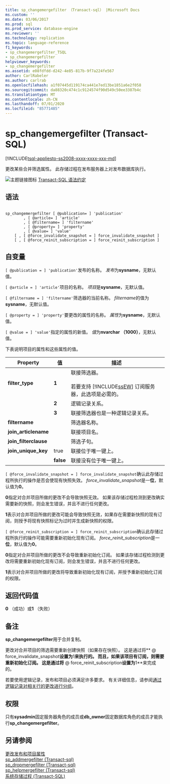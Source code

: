 ```yaml
---
title: sp_changemergefilter （Transact-sql） |Microsoft Docs
ms.custom: ''
ms.date: 03/06/2017
ms.prod: sql
ms.prod_service: database-engine
ms.reviewer: ''
ms.technology: replication
ms.topic: language-reference
f1_keywords:
- sp_changemergefilter_TSQL
- sp_changemergefilter
helpviewer_keywords:
- sp_changemergefilter
ms.assetid: e08fdfdd-d242-4e85-817b-9f7a224fe567
author: CarlRabeler
ms.author: carlrab
ms.openlocfilehash: a1f07445d119174ca441e7ed13be1851a6e2f058
ms.sourcegitcommit: da88320c474c1c9124574f90d549c50ee3387b4c
ms.translationtype: MT
ms.contentlocale: zh-CN
ms.lasthandoff: 07/01/2020
ms.locfileid: "85771485"
---
```

# <a name="sp_changemergefilter-transact-sql"></a>sp_changemergefilter (Transact-SQL)
[!INCLUDE[tsql-appliesto-ss2008-xxxx-xxxx-xxx-md](../../includes/applies-to-version/sqlserver.md)]

  更改某些合并筛选属性。 此存储过程在发布服务器上对发布数据库执行。  
  
 ![主题链接图标](../../database-engine/configure-windows/media/topic-link.gif "“主题链接”图标") [Transact-SQL 语法约定](../../t-sql/language-elements/transact-sql-syntax-conventions-transact-sql.md)  
  
## <a name="syntax"></a>语法  
  
```  
  
sp_changemergefilter [ @publication= ] 'publication'  
        , [ @article= ] 'article'  
        , [ @filtername= ] 'filtername'  
        , [ @property= ] 'property'  
        , [ @value= ] 'value'  
    [ , [ @force_invalidate_snapshot = ] force_invalidate_snapshot ]  
    [ , [ @force_reinit_subscription = ] force_reinit_subscription ]  
```  
  
## <a name="arguments"></a>自变量  
`[ @publication = ] 'publication'`发布的名称。 *发布*为**sysname**，无默认值。  
  
`[ @article = ] 'article'`项目的名称。 *项目*是**sysname**，无默认值。  
  
`[ @filtername = ] 'filtername'`筛选器的当前名称。 *filtername*的值为**sysname**，无默认值。  
  
`[ @property = ] 'property'`要更改的属性的名称。 *属性*为**sysname**，无默认值。  
  
`[ @value = ] 'value'`指定的属性的新值。 *值*为**nvarchar （1000）**，无默认值。  
  
 下表说明项目的属性和这些属性的值。  
  
|Property|值|描述|  
|--------------|-----------|-----------------|  
|**filter_type**|**1**|联接筛选器。<br /><br /> 若要支持 [!INCLUDE[ssEW](../../includes/ssew-md.md)] 订阅服务器，此选项是必需的。|  
||**2**|逻辑记录关系。|  
||**3**|联接筛选器也是一种逻辑记录关系。|  
|**filtername**||筛选器名称。|  
|**join_articlename**||联接项目名。|  
|**join_filterclause**||筛选子句。|  
|**join_unique_key**|true|联接位于唯一键上。|  
||**false**|联接没有位于唯一键上。|  
  
`[ @force_invalidate_snapshot = ] force_invalidate_snapshot`确认此存储过程所执行的操作是否会使现有快照失效。 *force_invalidate_snapshot*是一**位**，默认值为**0**。  
  
 **0**指定对合并项目所做的更改不会导致快照无效。 如果该存储过程检测到更改确实需要新的快照，则会发生错误，并且不进行任何更改。  
  
 **1**表示对合并项目所做的更改可能会导致快照无效，如果存在需要新快照的现有订阅，则授予将现有快照标记为过时并生成新快照的权限。  
  
`[ @force_reinit_subscription = ] force_reinit_subscription`确认此存储过程所执行的操作可能需要重新初始化现有订阅。 *force_reinit_subscription*是一**位**，默认值为**0**。  
  
 **0**指定对合并项目所做的更改不会导致重新初始化订阅。 如果该存储过程检测到更改将需要重新初始化现有订阅，则会发生错误，并且不进行任何更改。  
  
 **1**表示对合并项目所做的更改将导致重新初始化现有订阅，并授予重新初始化订阅的权限。  
  
## <a name="return-code-values"></a>返回代码值  
 **0** （成功）或**1** （失败）  
  
## <a name="remarks"></a>备注  
 **sp_changemergefilter**用于合并复制。  
  
 更改对合并项目的筛选需要重新创建快照（如果存在快照）。 这是通过将** \@ force_invalidate_snapshot**设置为**1**来执行的。 而且，如果该项目有订阅，则需要重新初始化订阅。 这是通过将** \@ force_reinit_subscription**设置为**1**来完成的。  
  
 若要使用逻辑记录，发布和项目必须满足许多要求。 有关详细信息，请参阅[通过逻辑记录对相关行的更改进行分组](../../relational-databases/replication/merge/group-changes-to-related-rows-with-logical-records.md)。  
  
## <a name="permissions"></a>权限  
 只有**sysadmin**固定服务器角色的成员或**db_owner**固定数据库角色的成员才能执行**sp_changemergefilter**。  
  
## <a name="see-also"></a>另请参阅  
 [更改发布和项目属性](../../relational-databases/replication/publish/change-publication-and-article-properties.md)   
 [sp_addmergefilter &#40;Transact-sql&#41;](../../relational-databases/system-stored-procedures/sp-addmergefilter-transact-sql.md)   
 [sp_dropmergefilter &#40;Transact-sql&#41;](../../relational-databases/system-stored-procedures/sp-dropmergefilter-transact-sql.md)   
 [sp_helpmergefilter &#40;Transact-sql&#41;](../../relational-databases/system-stored-procedures/sp-helpmergefilter-transact-sql.md)   
 [系统存储过程 (Transact-SQL)](../../relational-databases/system-stored-procedures/system-stored-procedures-transact-sql.md)  
  
  
